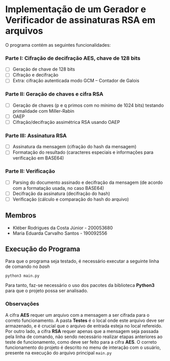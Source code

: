 # Implementação de um Gerador e Verificador de assinaturas RSA em arquivos

O programa contém as seguintes funcionalidades:

### Parte I: Cifração de decifração AES, chave de 128 bits
- [ ] Geração de chave de 128 bits
- [ ] Cifração e decifração
- [ ] Extra: cifração autenticada modo GCM – Contador de Galois
### Parte II: Geração de chaves e cifra RSA
- [ ] Geração de chaves (p e q primos com no mínimo de 1024 bits) testando primalidade com Miller-Rabin
- [ ] OAEP
- [ ] Cifração/decifração assimétrica RSA usando OAEP
### Parte III: Assinatura RSA
- [ ] Assinatura da mensagem (cifração do hash da mensagem)
- [ ] Formatação do resultado (caracteres especiais e informações para verificação em BASE64)
### Parte II: Verificação
- [ ] Parsing do documento assinado e decifração da mensagem (de acordo com a formatação usada, no caso BASE64)
- [ ] Decifração da assinatura (decifração do hash)
- [ ] Verificação (cálculo e comparação do hash do arquivo)

## Membros
* Kléber Rodrigues da Costa Júnior - 200053680
* Maria Eduarda Carvalho Santos - 190092556

## Execução do Programa

Para que o programa seja testado, é necessário executar a seguinte linha de comando no *bash*

``python3 main.py``

Para tanto, faz-se necessário o uso dos pacotes da biblioteca **Python3** para que o projeto possa ser analisado.

### Observações

A cifra **AES** requer um arquivo com a mensagem a ser cifrada para o correto funcionamento. A pasta **Testes** é o local onde este arquivo deve ser armazenado, e é crucial que o arquivo de entrada esteja no local refereido. Por outro lado, a cifra **RSA** requer apenas que a mensagem seja passada pela linha de comando, não sendo necessário realizar etapas anteriores ao teste de funcionamento, como deve ser feito para a cifra **AES**. O correto funcionamento do projeto é descrito no menu de interação com o usuário, presente na execução do arquivo principal ``main.py``
